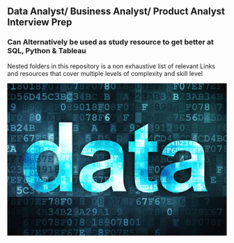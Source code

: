  ## Data Analyst/ Business Analyst/ Product Analyst Interview Prep

### Can Alternatively be used as study resource to get better at SQL, Python & Tableau


Nested folders in this repository is a non exhaustive list of relevant Links and resources that cover multiple levels of complexity and skill level

![alt text](https://github.com/jheeld/Data-Interview-Prep-Resources/blob/master/data.jpg)




